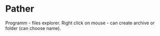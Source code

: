 # Pather
Programm - files explorer. Right click on mouse - can create archive or folder (can choose name). 

